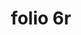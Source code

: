 ---
layout: edition
title: folio 6r
manuscript: Florence, Biblioteca Marucelliana, Carte Rajna XIX.15
sigla: R
iip: r006r.tif
milestone: 11
---